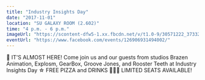 ```yaml
---
title: "Industry Insights Day"
date: "2017-11-01"
location: "SU GALAXY ROOM (2.602)"
time: "4 p.m. - 6 p.m."
imageUrl: "https://scontent-dfw5-1.xx.fbcdn.net/v/t1.0-9/30571222_373327809742520_2685100776207941632_o.jpg?_nc_cat=0&oh=532629d5e718f8f6f1ace24b9fd130fa&oe=5BA15F43"
eventUrl: "https://www.facebook.com/events/126906931494002/"
---
```

🙌 IT'S ALMOST HERE! Come join us and our guests from studios Brazen Animation, Explosm, GearBox, Groove Jones, and Rooster Teeth at Industry Insights Day ☆ 
FREE PIZZA and DRINKS 🍕🍕🍕
LIMITED SEATS AVAILABLE!